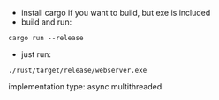 - install cargo if you want to build, but exe is included
- build and run:
```shell
cargo run --release
```
- just run:
```shell
./rust/target/release/webserver.exe
```

implementation type: async multithreaded